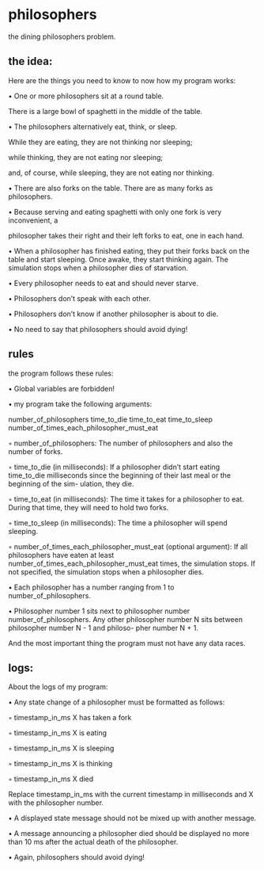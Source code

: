 # philosophers
the dining philosophers problem.


## the idea:

Here are the things you need to know to now how my program works:

• One or more philosophers sit at a round table.

There is a large bowl of spaghetti in the middle of the table.


• The philosophers alternatively eat, think, or sleep.

While they are eating, they are not thinking nor sleeping;

while thinking, they are not eating nor sleeping;

and, of course, while sleeping, they are not eating nor thinking.


• There are also forks on the table. There are as many forks as philosophers.


• Because serving and eating spaghetti with only one fork is very inconvenient, a

philosopher takes their right and their left forks to eat, one in each hand.


• When a philosopher has finished eating, they put their forks back on the table and
start sleeping. Once awake, they start thinking again. The simulation stops when
a philosopher dies of starvation.


• Every philosopher needs to eat and should never starve.


• Philosophers don’t speak with each other.


• Philosophers don’t know if another philosopher is about to die.


• No need to say that philosophers should avoid dying!


## rules

the program follows these rules:


• Global variables are forbidden!


• my program take the following arguments:

number_of_philosophers time_to_die time_to_eat time_to_sleep
number_of_times_each_philosopher_must_eat

◦ number_of_philosophers: The number of philosophers and also the number
of forks.


◦ time_to_die (in milliseconds): If a philosopher didn’t start eating time_to_die
milliseconds since the beginning of their last meal or the beginning of the sim-
ulation, they die.


◦ time_to_eat (in milliseconds): The time it takes for a philosopher to eat.
During that time, they will need to hold two forks.


◦ time_to_sleep (in milliseconds): The time a philosopher will spend sleeping.


◦ number_of_times_each_philosopher_must_eat (optional argument): If all
philosophers have eaten at least number_of_times_each_philosopher_must_eat
times, the simulation stops. If not specified, the simulation stops when a
philosopher dies.


• Each philosopher has a number ranging from 1 to number_of_philosophers.

• Philosopher number 1 sits next to philosopher number number_of_philosophers.
Any other philosopher number N sits between philosopher number N - 1 and philoso-
pher number N + 1.

And the most important thing the program must not have any data races.
## logs:


About the logs of my program:

• Any state change of a philosopher must be formatted as follows:


◦ timestamp_in_ms X has taken a fork

◦ timestamp_in_ms X is eating

◦ timestamp_in_ms X is sleeping

◦ timestamp_in_ms X is thinking

◦ timestamp_in_ms X died


Replace timestamp_in_ms with the current timestamp in milliseconds
and X with the philosopher number.

• A displayed state message should not be mixed up with another message.

• A message announcing a philosopher died should be displayed no more than 10 ms
after the actual death of the philosopher.

• Again, philosophers should avoid dying!
